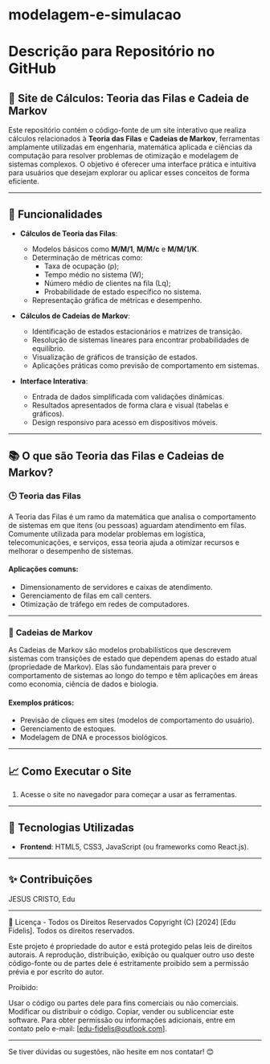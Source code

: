 # modelagem-e-simulacao

# Descrição para Repositório no GitHub

## 🎯 **Site de Cálculos: Teoria das Filas e Cadeia de Markov**

Este repositório contém o código-fonte de um site interativo que realiza cálculos relacionados à **Teoria das Filas** e **Cadeias de Markov**, ferramentas amplamente utilizadas em engenharia, matemática aplicada e ciências da computação para resolver problemas de otimização e modelagem de sistemas complexos. O objetivo é oferecer uma interface prática e intuitiva para usuários que desejam explorar ou aplicar esses conceitos de forma eficiente.

---

## 🚀 **Funcionalidades**

- **Cálculos de Teoria das Filas**:
  - Modelos básicos como **M/M/1**, **M/M/c** e **M/M/1/K**.
  - Determinação de métricas como:
    - Taxa de ocupação (ρ);
    - Tempo médio no sistema (W);
    - Número médio de clientes na fila (Lq);
    - Probabilidade de estado específico no sistema.
  - Representação gráfica de métricas e desempenho.

- **Cálculos de Cadeias de Markov**:
  - Identificação de estados estacionários e matrizes de transição.
  - Resolução de sistemas lineares para encontrar probabilidades de equilíbrio.
  - Visualização de gráficos de transição de estados.
  - Aplicações práticas como previsão de comportamento em sistemas.

- **Interface Interativa**:
  - Entrada de dados simplificada com validações dinâmicas.
  - Resultados apresentados de forma clara e visual (tabelas e gráficos).
  - Design responsivo para acesso em dispositivos móveis.

---

## 📚 **O que são Teoria das Filas e Cadeias de Markov?**

### 🕒 **Teoria das Filas**
A Teoria das Filas é um ramo da matemática que analisa o comportamento de sistemas em que itens (ou pessoas) aguardam atendimento em filas. Comumente utilizada para modelar problemas em logística, telecomunicações, e serviços, essa teoria ajuda a otimizar recursos e melhorar o desempenho de sistemas.

#### **Aplicações comuns**:
- Dimensionamento de servidores e caixas de atendimento.
- Gerenciamento de filas em call centers.
- Otimização de tráfego em redes de computadores.

---

### 🔄 **Cadeias de Markov**
As Cadeias de Markov são modelos probabilísticos que descrevem sistemas com transições de estado que dependem apenas do estado atual (propriedade de Markov). Elas são fundamentais para prever o comportamento de sistemas ao longo do tempo e têm aplicações em áreas como economia, ciência de dados e biologia.

#### **Exemplos práticos**:
- Previsão de cliques em sites (modelos de comportamento do usuário).
- Gerenciamento de estoques.
- Modelagem de DNA e processos biológicos.

---

## 📈 **Como Executar o Site**
1. Acesse o site no navegador para começar a usar as ferramentas.

---

## 🔧 **Tecnologias Utilizadas**
- **Frontend**: HTML5, CSS3, JavaScript (ou frameworks como React.js).

---

## ✨ **Contribuições**
JESUS CRISTO, Edu

---

📜 Licença - Todos os Direitos Reservados
Copyright (C) [2024] [Edu Fidelis]. Todos os direitos reservados.

Este projeto é propriedade do autor e está protegido pelas leis de direitos autorais. A reprodução, distribuição, exibição ou qualquer outro uso deste código-fonte ou de partes dele é estritamente proibido sem a permissão prévia e por escrito do autor.

Proibido:

Usar o código ou partes dele para fins comerciais ou não comerciais.
Modificar ou distribuir o código.
Copiar, vender ou sublicenciar este software.
Para obter permissão ou informações adicionais, entre em contato pelo e-mail: [edu-fidelis@outlook.com].

---

Se tiver dúvidas ou sugestões, não hesite em nos contatar! 😊
